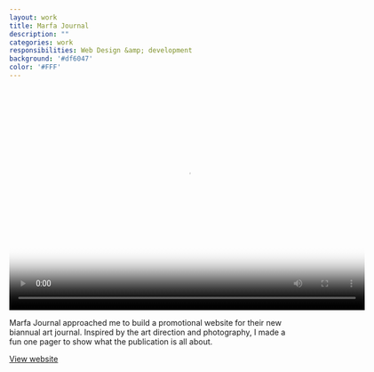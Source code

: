 ```yaml
---
layout: work
title: Marfa Journal
description: ""
categories: work
responsibilities: Web Design &amp; development
background: '#df6047'
color: '#FFF'
---
```


<div>
  <video id="marfa" class="browser_img" title="Marfa Journal"
    preload="auto" width="640" height="400" poster="{{ site.root }}/work/marfa/marfa.png" data-setup="{}">
    <source src="{{ site.root }}/work/marfa/marfa.mp4" type='video/mp4'>
    <source src="{{ site.root }}/work/marfa/marfa.webm" type='video/webm'>
  </video>
</div>

Marfa Journal approached me to build a promotional website for their new biannual art journal. Inspired by the art direction and photography, I made a fun one pager to show what the publication is all about.

<a href="http://marfajournal.com" class="button" rel="external">View website</a>


